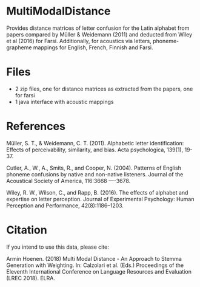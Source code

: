 # MultiModalDistance
Provides distance matrices of letter confusion for the Latin alphabet from papers compared by Müller & Weidemann (2011) and deducted from Wiley et al (2016) for Farsi.
Additionally, for acoustics via letters, phoneme-grapheme mappings for English, French, Finnish and Farsi. 

# Files
- 2 zip files, one for distance matrices as extracted from the papers, one for farsi
- 1 java interface with acoustic mappings

# References
Müller, S. T., & Weidemann, C. T. (2011). Alphabetic letter identification: Effects of perceivability, similarity, and bias. Acta psychologica, 139(1), 19-37.

Cutler, A., W., A., Smits, R., and Cooper, N. (2004). Patterns of English phoneme confusions by native and non-native listeners. Journal of the Acoustical Society of America, 116:3668 —-3678.

Wiley, R. W., Wilson, C., and Rapp, B. (2016). The effects of alphabet and expertise on letter perception. Journal of
Experimental Psychology: Human Perception and Performance, 42(8):1186–1203.

# Citation
If you intend to use this data, please cite:

Armin Hoenen. (2018) Multi Modal Distance - An Approach to Stemma Generation with Weighting. In: Calzolari et al. (Eds.) Proceedings of the Eleventh International Conference on Language Resources and Evaluation (LREC 2018). ELRA.
